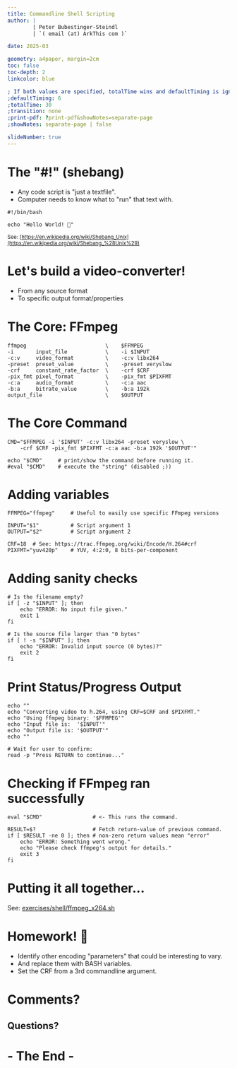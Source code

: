 ```yaml
---
title: Commandline Shell Scripting
author: |
        | Peter Bubestinger-Steindl
        | `( email (at) ArkThis com )`

date: 2025-03

geometry: a4paper, margin=2cm
toc: false
toc-depth: 2
linkcolor: blue

; If both values are specified, totalTime wins and defaultTiming is ignored:
;defaultTiming: 6
;totalTime: 30
;transition: none
;print-pdf: ?print-pdf&showNotes=separate-page
;showNotes: separate-page | false

slideNumber: true
---
```



<!--
Stück für Stück ein Script mit FFmpeg im Core ausbauen.
- Von video format A zu B
- Von "film" (images + wav) zu video
-->

# The "#!" (shebang)

  * Any code script is "just a textfile".
  * Computer needs to know what to "run" that text with.

```{.bash}
#!/bin/bash

echo "Hello World! 🌈️"
```

<small>See: [https://en.wikipedia.org/wiki/Shebang_Unix](https://en.wikipedia.org/wiki/Shebang_%28Unix%29)</small>


# Let's build a video-converter!

  * From any source format
  * To specific output format/properties


# The Core: FFmpeg

```{.bash}
ffmpeg                         \    $FFMPEG
-i       input_file            \    -i $INPUT
-c:v     video_format          \    -c:v libx264
-preset  preset_value          \    -preset veryslow
-crf     constant_rate_factor  \    -crf $CRF
-pix_fmt pixel_format          \    -pix_fmt $PIXFMT
-c:a     audio_format          \    -c:a aac
-b:a     bitrate_value         \    -b:a 192k
output_file                    \    $OUTPUT
```


# The Core Command

```{.bash}
CMD="$FFMPEG -i '$INPUT' -c:v libx264 -preset veryslow \
    -crf $CRF -pix_fmt $PIXFMT -c:a aac -b:a 192k '$OUTPUT'"

echo "$CMD"     # print/show the command before running it.
#eval "$CMD"    # execute the "string" (disabled ;))
```


# Adding variables

```{.bash}
FFMPEG="ffmpeg"     # Useful to easily use specific FFmpeg versions

INPUT="$1"          # Script argument 1
OUTPUT="$2"         # Script argument 2

CRF=18  # See: https://trac.ffmpeg.org/wiki/Encode/H.264#crf
PIXFMT="yuv420p"    # YUV, 4:2:0, 8 bits-per-component
```


# Adding sanity checks

```{.bash}
# Is the filename empty?
if [ -z "$INPUT" ]; then
    echo "ERROR: No input file given."
    exit 1
fi

# Is the source file larger than "0 bytes"
if [ ! -s "$INPUT" ]; then
    echo "ERROR: Invalid input source (0 bytes)?"
    exit 2
fi
```


# Print Status/Progress Output

```{.bash}
echo ""
echo "Converting video to h.264, using CRF=$CRF and $PIXFMT."
echo "Using ffmpeg binary: '$FFMPEG'"
echo "Input file is:  '$INPUT'"
echo "Output file is: '$OUTPUT'"
echo ""

# Wait for user to confirm:
read -p "Press RETURN to continue..."
```


# Checking if FFmpeg ran successfully

```{.bash}
eval "$CMD"                # <- This runs the command.

RESULT=$?                  # Fetch return-value of previous command.
if [ $RESULT -ne 0 ]; then # non-zero return values mean "error"
    echo "ERROR: Something went wrong."
    echo "Please check ffmpeg's output for details."
    exit 3
fi
```


# Putting it all together...

See: [exercises/shell/ffmpeg_x264.sh](../../../exercises/shell/scripts/ffmpeg_x264.sh)



# Homework! 🎉️

  * Identify other encoding "parameters" that could be interesting to vary.
  * And replace them with BASH variables.
  * Set the CRF from a 3rd commandline argument.


# Comments?
## Questions?

# - The End -
